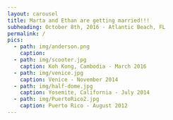 ```yaml
---
layout: carousel
title: Marta and Ethan are getting married!!!
subheading: October 8th, 2016 - Atlantic Beach, FL
permalink: /
pics:
  - path: img/anderson.png
    caption:
  - path: img/scooter.jpg
    caption: Koh Kong, Cambodia - March 2016
  - path: img/venice.jpg
    caption: Venice - November 2014
  - path: img/half-dome.jpg
    caption: Yosemite, California - July 2014
  - path: img/PuertoRico2.jpg
    caption: Puerto Rico - August 2012
---
```

